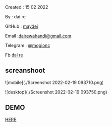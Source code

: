 Created : 15 02 2022

By : dai re

GitHub : [maydei](https://github.com/maidey)

Email :[dairewahandi@gmail.com](mailto:dairewahandi@gmail.com)

Telegram : [@mogionc](https://t.me/mogionc)

Fb [dai re](https://fb.com/deiterada)


## screanshoot

![mobile](./Screenshot 2022-02-19 093710.png)

![desktop](./Screenshot 2022-02-19 093750.png)

##  DEMO

[HERE](https://maidey.github.io/batik-login/)